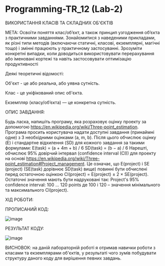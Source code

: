 # Programming-TR_12 (Lab-2)

ВИКОРИСТАННЯ КЛАСІВ ТА СКЛАДНИХ ОБ'ЄКТІВ

МЕТА: Освоїти поняття клас/об’єкт, а також принцип узгодження об’єкта з практичними завданнями.
Зонайомитися з наведеними прикладами, як різні типи методів (включаючи статичні, класові,
екземплярні, магічні тощо) і змінні працюють у практичному застосуванні. Зрозуміти конкретні
випадки, коли доводиться використовувати перерахування або іменовані кортежі та навіть
застосовувати оптимізацію продуктивності

Деякі теоретичні відомості:

Об'єкт - це або реальна, або уявна сутність.

Клас - це уніфікований опис об'єкта.

Екземпляр (класу/об’єкта) — це конкретна сутність.

ОПИС ЗАВДАННЯ:

Будь ласка, напишіть програму, яка розраховує оцінку проекту за
допомогою https://en.wikipedia.org/wiki/Three-point_estimation.
Програма просить користувача надати доступні завдання (принаймні одне) з 3 необхідними
оцінками (a, m, b). Після цього обчислює оцінку (E) і стандартне відхилення (SD) для кожного
завдання за такими формулами:
E(task) = (a + 4m + b) / 6
SD(task) = (b − a) / 6
Нарешті, обчислює 95% довірчий інтервал (confidence interval (CI)) для проекту на основі
https://en.wikipedia.org/wiki/Three-point_estimation#Project_management. Це означає, що
E(project) і SE (project) (SE(task) дорівнює SD(task) вище) повинні бути обчислені перед
остаточною оцінкою
CI(project) = E(project) ± 2 × SE(project). Остаточні значення мають бути надруковані так:
Project's 95% confidence interval: 100 ... 120 points
де 100 і 120 – значення мінімального та максимального CI(project).

XІД РОБОТИ:

ПРОПИСАНИЙ КОД:

![image](https://github.com/Reckven/Programming-TR_12/assets/131643668/0e65bc0b-bf21-49b3-b597-8bd2c9ef7e78)

РЕЗУЛЬТАТ КОДУ:

![image](https://github.com/Reckven/Programming-TR_12/assets/131643668/ac4cdc71-2329-499c-9b70-6f2386754759)

ВИСНОВОК: на даній лабораторній роботі я отримав навички роботи з класами та екземплярами об'єктів, у результаті чого зумів побудувати структуру даного коду для вирішення певних завдань.

